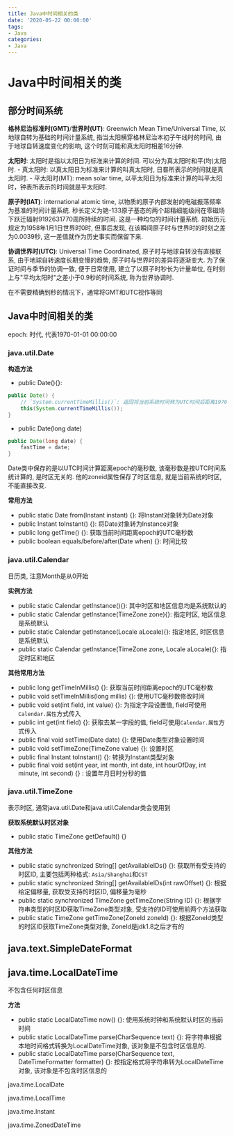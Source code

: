 ```yaml
---
title: Java中时间相关的类
date: '2020-05-22 00:00:00'
tags:
- Java
categories:
- Java
---
```


# Java中时间相关的类

## 部分时间系统

**格林尼治标准时(GMT)**/**世界时(UT)**: Greenwich Mean Time/Universal Time, 以地球自转为基础的时间计量系统, 指当太阳横穿格林尼治本初子午线时的时间, 由于地球自转速度变化的影响, 这个时刻可能和真太阳时相差16分钟.

**太阳时**: 太阳时是指以太阳日为标准来计算的时间. 可以分为真太阳时和平(均)太阳时. - 真太阳时: 以真太阳日为标准来计算的叫真太阳时, 日晷所表示的时间就是真太阳时. - 平太阳时(MT): mean solar time, 以平太阳日为标准来计算的叫平太阳时，钟表所表示的时间就是平太阳时.

**原子时(IAT)**: international atomic time, 以物质的原子内部发射的电磁振荡频率为基准的时间计量系统. 秒长定义为铯-133原子基态的两个超精细能级间在零磁场下跃迁辐射9192631770周所持续的时间. 这是一种均匀的时间计量系统. 初始历元规定为1958年1月1日世界时0时, 但事后发现, 在该瞬间原子时与世界时的时刻之差为0.0039秒, 这一差值就作为历史事实而保留下来.

**协调世界时(UTC)**: Universal Time Coordinated, 原子时与地球自转没有直接联系, 由于地球自转速度长期变慢的趋势, 原子时与世界时的差异将逐渐变大. 为了保证时间与季节的协调一致, 便于日常使用, 建立了以原子时秒长为计量单位, 在时刻上与"平均太阳时"之差小于0.9秒的时间系统, 称为世界协调时.

在不需要精确到秒的情况下，通常将GMT和UTC视作等同

## Java中时间相关的类

epoch: 时代, 代表1970-01-01 00:00:00

### java.util.Date

**构造方法**

- public Date(){}:

```java
public Date() {
    // `System.currentTimeMillis()`: 返回将当前系统时间转为UTC时间后距离1970-01-01 00:00:00的毫秒数, 均按UTC时间计算
    this(System.currentTimeMillis());
}
```

- public Date(long date)

```java
public Date(long date) {
    fastTime = date;
}
```

Date类中保存的是以UTC时间计算距离epoch的毫秒数, 该毫秒数是按UTC时间系统计算的, 是时区无关的. 他的zoneid属性保存了时区信息, 就是当前系统的时区, 不能直接改变.

**常用方法**

- public static Date from(Instant instant) {}: 将Instant对象转为Date对象
- public Instant toInstant() {}: 将Date对象转为Instance对象
- public long getTime() {}: 获取当前时间距离epoch的UTC毫秒数
- public boolean equals/before/after(Date when) {}: 时间比较

### java.util.Calendar

日历类, 注意Month是从0开始

**实例方法**

- public static Calendar getInstance(){}: 其中时区和地区信息均是系统默认的
- public static Calendar getInstance(TimeZone zone){}: 指定时区, 地区信息是系统默认
- public static Calendar getInstance(Locale aLocale){}: 指定地区, 时区信息是系统默认
- public static Calendar getInstance(TimeZone zone, Locale aLocale){}: 指定时区和地区

**其他常用方法**

- public long getTimeInMillis() {}: 获取当前时间距离epoch的UTC毫秒数
- public void setTimeInMillis(long millis) {}: 使用UTC毫秒数修改时间
- public void set(int field, int value) {}: 为指定字段设置值, field可使用`Calendar.属性`方式传入
- public int get(int field) {}: 获取去某一字段的值, field可使用`Calendar.属性`方式传入
- public final void setTime(Date date) {}: 使用Date类型对象设置时间
- public void setTimeZone(TimeZone value) {}: 设置时区
- public final Instant toInstant() {}: 转换为Instant类型对象
- public final void set(int year, int month, int date, int hourOfDay, int minute, int second) {} : 设置年月日时分秒的值

### java.util.TimeZone

表示时区, 通常java.util.Date和java.util.Calendar类会使用到

**获取系统默认时区对象**

- public static TimeZone getDefault() {}

**其他方法**

- public static synchronized String[] getAvailableIDs() {}: 获取所有受支持的时区ID, 主要包括两种格式: `Asia/Shanghai`和`CST`
- public static synchronized String[] getAvailableIDs(int rawOffset) {}: 根据给定偏移量, 获取受支持的时区ID, 偏移量为毫秒
- public static synchronized TimeZone getTimeZone(String ID) {}: 根据字符串类型的时区ID获取TimeZone类型对象, 受支持的ID可使用前两个方法获取
- public static TimeZone getTimeZone(ZoneId zoneId) {}: 根据ZoneId类型的时区ID获取TimeZone类型对象, ZoneId是jdk1.8之后才有的

## java.text.SimpleDateFormat

## java.time.LocalDateTime

不包含任何时区信息

**方法**

- public static LocalDateTime now() {}: 使用系统时钟和系统默认时区的当前时间
- public static LocalDateTime parse(CharSequence text) {}: 将字符串根据本地时间格式转换为LocalDateTime对象, 该对象是不包含时区信息的.
- public static LocalDateTime parse(CharSequence text, DateTimeFormatter formatter) {}: 按指定格式将字符串转为LocalDateTime对象, 该对象是不包含时区信息的

java.time.LocalDate

java.time.LocalTime

java.time.Instant

java.time.ZonedDateTime
